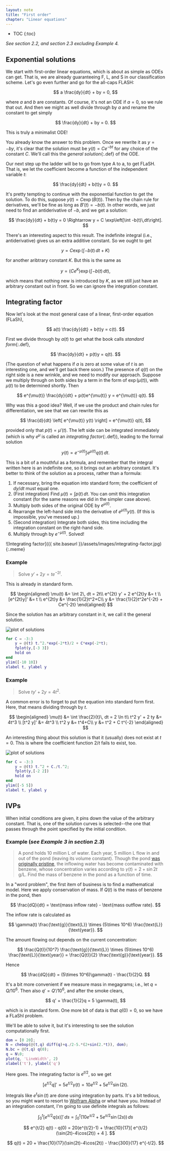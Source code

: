 ```yaml
---
layout: note
title: "First order"
chapter: "Linear equations"
---
```

* TOC
{:toc}

*See section 2.2, and section 2.3 excluding Example 4.* 

## Exponential solutions

We start with first-order linear equations, which is about as simple as ODEs can get. That is, we are already guaranteeing F, L, and S in our classification scheme. Let's go even further and go for the all-caps FLASH:

$$
a \frac{dy}{dt} + by = 0,
$$

where $a$ and $b$ are constants. Of course, it's not an ODE if $a=0$, so we rule that out. And then we might as well divide through by $a$ and rename the constant to get simply

$$
\frac{dy}{dt} + by = 0.
$$

This is truly a minimalist ODE! 

You already know the answer to this problem. Once we rewrite it as $y=-by$, it's clear that the solution must be $y(t)=Ce^{-bt}$ for any choice of the constant $C$. We'll call this the *general solution*{:.def} of the ODE.

Our next step up the ladder will be to go from type A to a, to get FLaSH. That is, we let the coefficient become a function of the independent variable $t$:

$$
\frac{dy}{dt} + b(t)y = 0.
$$

It's pretty tempting to continue with the exponential function to get the solution. To do this, suppose $y(t)=C\exp(B(t))$. Then by the chain rule for derivatives, we'll be fine as long as $B'(t)=-b(t)$. In other words, we just need to find an antiderivative of $-b$, and we get a solution:

$$
\frac{dy}{dt} + b(t)y = 0 \Rightarrow y = C \exp\left[\int -b(t)\,dt\right].
$$

There's an interesting aspect to this result. The indefinite integral (i.e., antiderivative) gives us an extra additive constant. So we ought to get 

$$
y = C \exp\left(\int -b(t)\, dt+K\right)
$$

for another aribtrary constant $K$. But this is the same as 

$$
y = (Ce^K) \exp\left(\int -b(t)\, dt \right),
$$

which means that nothing new is introduced by $K$, as we still just have an arbitrary constant out in front. So we can ignore the integration constant. 

## Integrating factor

Now let's look at the most general case of a linear, first-order equation (FLaSh),

$$
a(t) \frac{dy}{dt} + b(t)y = c(t).
$$

First we divide through by $a(t)$ to get what the book calls *standard form*{:.def},

$$
\frac{dy}{dt} + p(t)y = q(t).
$$

(The question of what happens if $a$ is zero at some value of $t$ is an interesting one, and we'll get back there soon.) The presence of $q(t)$ on the right side is a new wrinkle, and we need to modify our approach. Suppose we multiply through on both sides by a term in the form of $\exp(\mu(t))$, with $\mu(t)$ to be determined shortly. Then

$$
e^{\mu(t)} \frac{dy}{dt} + p(t)e^{\mu(t)} y = e^{\mu(t)} q(t).
$$

Why was this a good idea? Well, if we use the product and chain rules for differentiation, we see that we can rewrite this as

$$
\frac{d}{dt} \left[ e^{\mu(t)} y(t) \right] = e^{\mu(t)} q(t),
$$

provided only that $p(t)=\mu'(t)$. The left side can be integrated immediately (which is why $e^\mu$ is called an *integrating factor*{:.def}), leading to the formal solution

$$
 y(t) = e^{-\mu(t)} \int e^{\mu(t)} q(t)\, dt.
$$

This is a bit of a mouthful as a formula, and remember that the integral written here is an indefinite one, so it brings out an arbitrary constant. It's better to think of the solution as a process, rather than a formula:

1. If necessary, bring the equation into standard form; the coefficient of $dy/dt$ must equal one.
1. (First integration) Find $\mu(t)=\int p(t)\, dt$. You can omit this integration constant (for the same reasons we did in the simpler case above). 
1. Multiply both sides of the original ODE by $e^{\mu(t)}$. 
1. Rearrange the left-hand side into the derivative of $e^{\mu(t)} y(t)$. (If this is impossible, you've messed up.)
1. (Second integration) Integrate both sides, this time including the integration constant on the right-hand side. 
1. Multiply through by $e^{-\mu(t)}$. Solved!


![Integrating factor]({{ site.baseurl }}/assets/images/integrating-factor.jpg)
{:.meme}

### Example

> Solve $y'+2y = te^{-2t}$.

This is already in standard form.

$$
\begin{aligned}
\mu(t) &= \int 2\, dt = 2t\\
 e^{2t} y' + 2 e^{2t}y &= t \\
[e^{2t}y]' &= t \\
e^{2t}y &= \frac{1}{2}t^2+C\\
y &=  \frac{1}{2}t^2e^{-2t} + Ce^{-2t}
\end{aligned}
$$

Since the solution has an arbitrary constant in it, we call it the general solution. 

![plot of solutions](10-example1.svg)

```matlab
for C = -3:3
    y = @(t) t.^2.*exp(-2*t)/2 + C*exp(-2*t);
    fplot(y,[-3 3])
    hold on
end
ylim([-10 10])
xlabel t, ylabel y
```

### Example

> Solve $ty'+2y = 4t^2$.

A common error is to forget to put the equation into standard form first. Here, that means dividing through by $t$.

$$
\begin{aligned}
\mu(t) &= \int \frac{2}{t}\, dt = 2 \ln t\\
 t^2 y' + 2 ty &= 4t^3 \\
[t^2 y]' &= 4t^3 \\
t^2 y &= t^4+C\\
y &=  t^2 + C t^{-2}
\end{aligned}
$$

An interesting thing about this solution is that it (usually) does not exist at $t=0$. This is where the coefficient function $2/t$ fails to exist, too. 

![plot of solutions](10-example2.svg)

```matlab
for C = -3:3
    y = @(t) t.^2 + C./t.^2;
    fplot(y,[-2 2])
    hold on
end
ylim([-5 5])
xlabel t, ylabel y
```
## IVPs

When initial conditions are given, it pins down the value of the arbitrary constant. That is, one of the solution curves is selected--the one that passes through the point specified by the initial condition. 

### Example (*see Example 3 in section 2.3*)

> A pond holds 10 million L of water. Each year, 5 million L flow in and out of the pond (leaving its volume constant). Though the pond [was originally pristine](https://youtu.be/94bdMSCdw20), the inflowing water has become contaminated with benzene, whose concentration varies according to $\gamma(t) = 2 + \sin 2t$ g/L. Find the mass of benzene in the pond as a function of time.

In a "word problem", the first item of business is to find a mathematical model. Here we apply conservation of mass. If $Q(t)$ is the mass of benzene in the pond, then

$$
\frac{dQ}{dt} = \text{mass inflow rate} - \text{mass outflow rate}. 
$$

The inflow rate is calculated as 

$$
\gamma(t) \frac{\text{g}}{\text{L}} \times (5\times 10^6) \frac{\text{L}}{\text{year}}.
$$

The amount flowing out depends on the current concentration:

$$
\frac{Q(t)}{10^7}  \frac{\text{g}}{\text{L}} \times (5\times 10^6) \frac{\text{L}}{\text{year}} = \frac{Q(t)}{2} \frac{\text{g}}{\text{year}}.
$$

Hence

$$
\frac{dQ}{dt} = (5\times 10^6)\gamma(t) - \frac{1}{2}Q.
$$

It's a bit more convenient if we measure mass in megagrams; i.e., let $q=Q/10^6$. Then also $q'=Q'/10^6$, and after the smoke clears,

$$
q' +  \frac{1}{2}q = 5 \gamma(t),
$$

which is in standard form. One more bit of data is that $q(0)=0$, so we have a FLaShI problem. 

We'll be able to solve it, but it's interesting to see the solution computationally first. 

```matlab
dom = [0 20];
N = chebop(@(t,q) diff(q)+q./2-5.*(2+sin(2.*t)), dom);
N.bc = @(t,q) q(0);
q = N\0;
plot(q, 'LineWidth', 2)
xlabel('t'), ylabel('q')
```

Here goes. The integrating factor is $e^{t/2}$, so we get

$$
[e^{t/2}q]' = 5 e^{t/2} \gamma(t) = 10e^{t/2} + 5e^{t/2}\sin(2t).
$$

Integrals like $e^t\sin(t)$ are done using integration by parts. It's a bit tedious, so you might want to resort to [Wolfram Alpha](http://wolframalpha.com) or what have you. Instead of an integration constant, I'm going to use definite integrals as follows:

$$ 
\int_0^t [e^{s/2}q(s)]'\, ds = \int_0^t (10e^{s/2} + 5e^{s/2}\sin(2s))\, ds
$$

$$
e^{t/2} q(t) - q(0) = 20(e^{t/2}-1) + \frac{10}{17}[ e^{t/2} (\sin(2t)-4\cos(2t)) + 4 ].
$$

$$
q(t) = 20 + \frac{10}{17}(\sin(2t)-4\cos(2t)) - \frac{300}{17} e^{-t/2}.
$$
